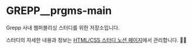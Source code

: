 # GREPP__prgms-main
Grepp 사내 웹퍼블리싱 스터디를 위한 저장소입니다.

스터디의 자세한 내용과 정보는 [HTML/CSS 스터디 노션 페이지](https://www.notion.so/prgrms/HTML-CSS-w-d45b8334fe2f477db139a8fddafe5db5)에서 관리합니다. 🙇🏻
